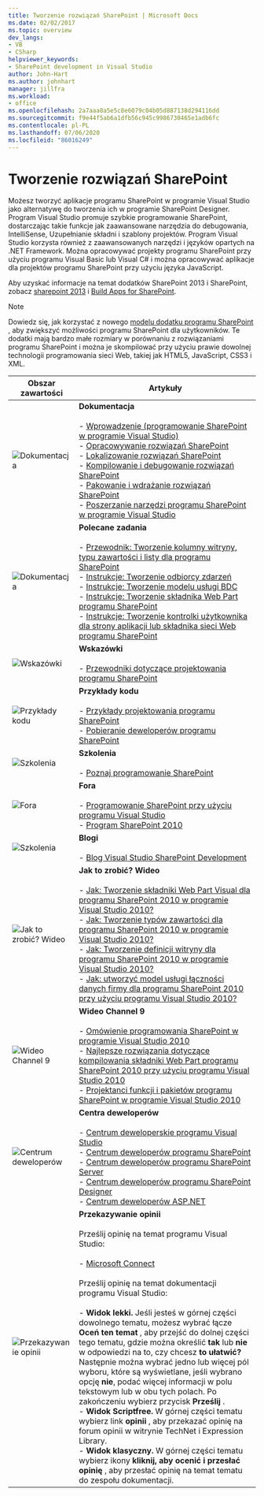 ```yaml
---
title: Tworzenie rozwiązań SharePoint | Microsoft Docs
ms.date: 02/02/2017
ms.topic: overview
dev_langs:
- VB
- CSharp
helpviewer_keywords:
- SharePoint development in Visual Studio
author: John-Hart
ms.author: johnhart
manager: jillfra
ms.workload:
- office
ms.openlocfilehash: 2a7aaa8a5e5c8e6079c04b05d887138d294116dd
ms.sourcegitcommit: f9e44f5ab6a1dfb56c945c9986730465e1adb6fc
ms.contentlocale: pl-PL
ms.lasthandoff: 07/06/2020
ms.locfileid: "86016249"
---
```

# <a name="create-sharepoint-solutions"></a>Tworzenie rozwiązań SharePoint
  Możesz tworzyć aplikacje programu SharePoint w programie Visual Studio jako alternatywę do tworzenia ich w programie SharePoint Designer. Program Visual Studio promuje szybkie programowanie SharePoint, dostarczając takie funkcje jak zaawansowane narzędzia do debugowania, IntelliSense, Uzupełnianie składni i szablony projektów. Program Visual Studio korzysta również z zaawansowanych narzędzi i języków opartych na .NET Framework. Można opracowywać projekty programu SharePoint przy użyciu programu Visual Basic lub Visual C# i można opracowywać aplikacje dla projektów programu SharePoint przy użyciu języka JavaScript.

 Aby uzyskać informacje na temat dodatków SharePoint 2013 i SharePoint, zobacz [sharepoint 2013](https://www.microsoft.com/microsoft-365/previous-versions/microsoft-sharepoint-2013) i [Build Apps for SharePoint](/sharepoint/dev/sp-add-ins/sharepoint-add-ins).

> [!NOTE]
> Dowiedz się, jak korzystać z nowego [modelu dodatku programu SharePoint](/sharepoint/dev/sp-add-ins/sharepoint-add-ins) , aby zwiększyć możliwości programu SharePoint dla użytkowników. Te dodatki mają bardzo małe rozmiary w porównaniu z rozwiązaniami programu SharePoint i można je skompilować przy użyciu prawie dowolnej technologii programowania sieci Web, takiej jak HTML5, JavaScript, CSS3 i XML.

|Obszar zawartości|Artykuły|
|-|-|
|![Dokumentacja](../sharepoint/media/vs-icon-documentation.gif "Dokumentacja")|**Dokumentacja**<br /><br /> -   [Wprowadzenie &#40;programowanie SharePoint w programie Visual Studio&#41;](../sharepoint/getting-started-sharepoint-development-in-visual-studio.md)<br />-   [Opracowywanie rozwiązań SharePoint](../sharepoint/developing-sharepoint-solutions.md)<br />-   [Lokalizowanie rozwiązań SharePoint](../sharepoint/localizing-sharepoint-solutions.md)<br />-   [Kompilowanie i debugowanie rozwiązań SharePoint](../sharepoint/building-and-debugging-sharepoint-solutions.md)<br />-   [Pakowanie i wdrażanie rozwiązań SharePoint](../sharepoint/packaging-and-deploying-sharepoint-solutions.md)<br />-   [Poszerzanie narzędzi programu SharePoint w programie Visual Studio](../sharepoint/extending-the-sharepoint-tools-in-visual-studio.md)|
|![Dokumentacja](../sharepoint/media/vs-icon-documentation.gif "Dokumentacja")|**Polecane zadania**<br /><br /> -   [Przewodnik: Tworzenie kolumny witryny, typu zawartości i listy dla programu SharePoint](../sharepoint/walkthrough-create-a-site-column-content-type-and-list-for-sharepoint.md)<br />-   [Instrukcje: Tworzenie odbiorcy zdarzeń](../sharepoint/how-to-create-an-event-receiver.md)<br />-   [Instrukcje: Tworzenie modelu usługi BDC](../sharepoint/how-to-create-a-bdc-model.md)<br />-   [Instrukcje: Tworzenie składnika Web Part programu SharePoint](../sharepoint/how-to-create-a-sharepoint-web-part.md)<br />-   [Instrukcje: Tworzenie kontrolki użytkownika dla strony aplikacji lub składnika sieci Web programu SharePoint](../sharepoint/how-to-create-a-user-control-for-a-sharepoint-application-page-or-web-part.md)|
|![Wskazówki](../sharepoint/media/vs-icon-walkthroughs.gif "Wskazówki")|**Wskazówki**<br /><br /> -   [Przewodniki dotyczące projektowania programu SharePoint](../sharepoint/sharepoint-development-walkthroughs.md)|
|![Przykłady kodu](../sharepoint/media/vs-icon-codesamples.gif "Przykłady kodu")|**Przykłady kodu**<br /><br /> -   [Przykłady projektowania programu SharePoint](../sharepoint/sharepoint-development-samples.md)<br />-   [Pobieranie deweloperów programu SharePoint](/sharepoint/dev/)|
|![Szkolenia](../sharepoint/media/vs-icon-training.gif "Szkolenia")|**Szkolenia**<br /><br /> -   [Poznaj programowanie SharePoint](/sharepoint/dev/)|
|![Fora](../sharepoint/media/vs-icon-forums.gif "Fora")|**Fora**<br /><br /> -   [Programowanie SharePoint przy użyciu programu Visual Studio](https://social.msdn.microsoft.com/Forums/vstudio/home?forum=vssharepointdevelopment)<br />-   [Program SharePoint 2010](https://social.msdn.microsoft.com/Forums/sharepoint/home?category=sharepoint2010,sharepoint)|
|![Szkolenia](../sharepoint/media/vs-icon-training.gif "Szkolenia")|**Blogi**<br /><br /> -   [Blog Visual Studio SharePoint Development](https://blogs.msdn.microsoft.com/vssharepointtoolsblog/)|
|![Jak to zrobić? Wideo](../sharepoint/media/vs-icon-howdoivideos.gif "Jak to zrobić? Wideo")|**Jak to zrobić? Wideo**<br /><br /> -   [Jak: Tworzenie składniki Web Part Visual dla programu SharePoint 2010 w programie Visual Studio 2010?](https://visualstudio.microsoft.com/)<br />-   [Jak: Tworzenie typów zawartości dla programu SharePoint 2010 w programie Visual Studio 2010?](/previous-versions/visualstudio/visual-studio-2010/dd831853\(v\=vs.100\))<br />-   [Jak: Tworzenie definicji witryny dla programu SharePoint 2010 w programie Visual Studio 2010?](/previous-versions/visualstudio/visual-studio-2010/dd831853\(v\=vs.100\))<br />-   [Jak: utworzyć model usługi łączności danych firmy dla programu SharePoint 2010 przy użyciu programu Visual Studio 2010?](/previous-versions/visualstudio/visual-studio-2010/dd831853\(v\=vs.100\))|
|![Wideo Channel 9](../sharepoint/media/vs-icon-channel9videos.gif "Wideo Channel 9")|**Wideo Channel 9**<br /><br /> -   [Omówienie programowania SharePoint w programie Visual Studio 2010](https://channel9.msdn.com/blogs/funkyonex/overview-of-sharepoint-development-in-visual-studio-2010)<br />-   [Najlepsze rozwiązania dotyczące kompilowania składniki Web Part programu SharePoint 2010 przy użyciu programu Visual Studio 2010](https://channel9.msdn.com/blogs/funkyonex/best-practices-on-building-sharepoint-2010-web-parts-with-visual-studio-2010)<br />-   [Projektanci funkcji i pakietów programu SharePoint w programie Visual Studio 2010](https://channel9.msdn.com/blogs/funkyonex/sharepoint-feature-and-package-designers-in-visual-studio-2010)|
|![Centrum deweloperów](../sharepoint/media/vs-icon-msdndevcenter.gif "Centrum deweloperów")|**Centra deweloperów**<br /><br /> -   [Centrum deweloperskie programu Visual Studio](https://visualstudio.microsoft.com/)<br />-   [Centrum deweloperów programu SharePoint](/sharepoint/dev/)<br />-   [Centrum deweloperów programu SharePoint Server](/previous-versions/office/fp161348\(v\=office.15\))<br />-   [Centrum deweloperów programu SharePoint Designer](/previous-versions/office/fp161348\(v\=office.15\))<br />-   [Centrum deweloperów ASP.NET](https://msdn.microsoft.com/aa336522.aspx)|
|![Przekazywanie opinii](../sharepoint/media/vs-icon-feedback.gif "Przekazywanie opinii")|**Przekazywanie opinii**<br /><br /> Prześlij opinię na temat programu Visual Studio:<br /><br /> -   [Microsoft Connect](/collaborate/connect-redirect)<br /><br /> Prześlij opinię na temat dokumentacji programu Visual Studio:<br /><br /> -   **Widok lekki.** Jeśli jesteś w górnej części dowolnego tematu, możesz wybrać łącze **Oceń ten temat** , aby przejść do dolnej części tego tematu, gdzie można określić **tak** lub **nie** w odpowiedzi na to, czy chcesz **to ułatwić?** Następnie można wybrać jedno lub więcej pól wyboru, które są wyświetlane, jeśli wybrano opcję **nie**, podać więcej informacji w polu tekstowym lub w obu tych polach. Po zakończeniu wybierz przycisk **Prześlij** .<br />-   **Widok Scriptfree.** W górnej części tematu wybierz link **opinii** , aby przekazać opinię na forum opinii w witrynie TechNet i Expression Library.<br />-   **Widok klasyczny.** W górnej części tematu wybierz ikony **kliknij, aby ocenić i przesłać opinię** , aby przesłać opinię na temat tematu do zespołu dokumentacji.|

